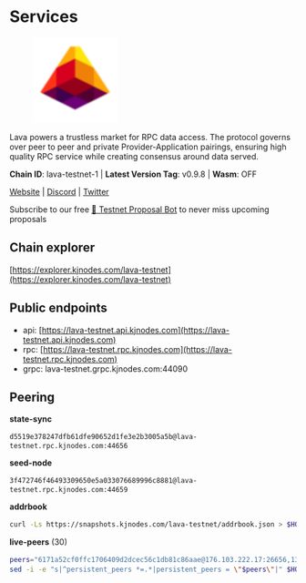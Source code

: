 # Services

<figure><img src="https://raw.githubusercontent.com/kj89/cosmos-images/main/logos/lava.png" width="150" alt=""><figcaption></figcaption></figure>

Lava powers a trustless market for RPC data access. The protocol  governs over peer to peer and private Provider-Application pairings,  ensuring high quality RPC service while creating consensus around data served.

**Chain ID**: lava-testnet-1 | **Latest Version Tag**: v0.9.8 | **Wasm**: OFF

[Website](https://lavanet.xyz) | [Discord](https://discord.com/invite/Tbk5NxTCdA) | [Twitter](https://twitter.com/lavanetxyz)



Subscribe to our free [🤖 Testnet Proposal Bot](https://t.me/kjnodes_testnet_proposal_bot) to never miss upcoming proposals


## Chain explorer
[https://explorer.kjnodes.com/lava-testnet](https://explorer.kjnodes.com/lava-testnet)

## Public endpoints

* api: [https://lava-testnet.api.kjnodes.com](https://lava-testnet.api.kjnodes.com)
* rpc: [https://lava-testnet.rpc.kjnodes.com](https://lava-testnet.rpc.kjnodes.com)
* grpc: lava-testnet.grpc.kjnodes.com:44090

## Peering

**state-sync**

```text
d5519e378247dfb61dfe90652d1fe3e2b3005a5b@lava-testnet.rpc.kjnodes.com:44656
```

**seed-node**

```text
3f472746f46493309650e5a033076689996c8881@lava-testnet.rpc.kjnodes.com:44659
```

**addrbook**
```bash
curl -Ls https://snapshots.kjnodes.com/lava-testnet/addrbook.json > $HOME/.lava/config/addrbook.json
```

**live-peers** (30)
```bash
peers="6171a52cf0ffc1706409d2dcec56c1db81c86aae@176.103.222.17:26656,13a9209a4d08803a3becac57de8eb02dd51f8f41@65.109.23.114:19956,d5519e378247dfb61dfe90652d1fe3e2b3005a5b@65.109.68.190:44656,ed780f77754e8c4657b145144f0f95225d43bb03@65.108.224.156:27656,e593c7a9ca61f5616119d6beb5bd8ef5dd28d62d@34.246.190.1:26656,40046fe63bdaa9efde27707b0d3de0bf84fedf80@86.111.48.158:26656,257856431ef33f9fbfe6c119fdf3820035891d0c@38.242.197.140:26656,9a151159039fd8abce61ddb21e5342605787792b@5.75.228.39:26656,eac9351f5f6738458c39ed88f135a9c7996a6d43@45.249.244.209:26656,53cba364b17674a182a19bd0fd6fc06ffae488b0@161.97.133.186:26656,25da069c4dca143029ddae47bf2b7de69c2a8678@65.108.9.164:21156,92f8e4caaadb2f00c95e03068933f2045a93e910@65.109.65.163:21156,5c2a752c9b1952dbed075c56c600c3a79b58c395@185.16.39.172:27066,e1383b216c42acc842193c5ac7321ce6c0d73db0@78.47.37.142:26656,370ae92bd28701e0c1d8dc912ccf0d40fe0db3d5@157.90.245.166:26656,3a445bfdbe2d0c8ee82461633aa3af31bc2b4dc0@3.252.219.158:26656,c0efea9152aed75fcf3022b8af45243818c59d6a@49.12.13.104:26656,4ad3f3731073a016fa0c99118b2a5a2d313928f5@207.180.233.148:26656,4732ed188fbe7603f81d9f4c825397277bb72217@5.75.235.195:26656,3173b2d34ce415ee9a1bf08646d85688bf49e299@5.189.186.222:36656,5b337f7ba27e2fdd27918be18af93f8728034267@65.108.41.168:26656,35f045092f9c51ab743eec194438b91ecf8ce69e@65.109.116.22:11134,0edd924d5422ab3cbf71d212c4e5511e622ee464@31.220.87.123:26656,7aa9d96f0a3f162385b743ef92a2c6e03a4a1d84@65.108.48.77:20656,9ff4aa1369a5759a05e0f8a40ebec5dae57735e9@135.181.161.235:26656,ff27ef7b864955c912281d307c85d4ac9f9b9f54@159.223.64.76:26656,8b154033143fdedf4835dfc7b030c7d781bfd54e@195.201.219.227:26656,2c419186cd96b59fe8b3307c54c27d6805414aba@65.108.8.28:60756,1550fe479ee2dcfa35f7dcd2c66f37a50d34b0e3@178.63.132.243:2237,7fb838681ff9855a634c7823de605fb4a5d22eba@65.108.144.202:26656"
sed -i -e "s|^persistent_peers *=.*|persistent_peers = \"$peers\"|" $HOME/.lava/config/config.toml
```
